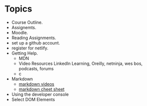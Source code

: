 # Topics

- Course Outline.
- Assignemts.  
- Moodle.
- Reading Assignments.
- set up a github account.
- register for netlify.
- Getting Help.
    - MDN
    - Video Resources LinkedIn Learning, Oreilly, netninja, wes bos, podcasts, forums
    - c  
- Markdown
    - [markdown videos](https://wesbos.com/mastering-markdown)
    - [markdown cheet sheet](https://github.com/adam-p/markdown-here/wiki/Markdown-Cheatsheet)
- Using the developer console
- Select DOM Elements

